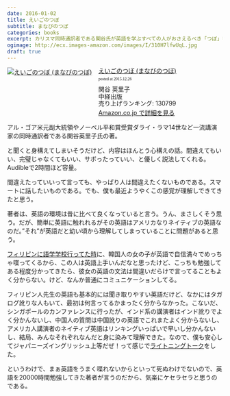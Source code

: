```yaml
---
date: 2016-01-02
title: えいごのつぼ
subtitle: まなびのつぼ
categories: books
excerpt: カリスマ同時通訳者である関谷氏が英語を学ぶすべての人がおさえるべき「つぼ」を披露。
ogimage: http://ecx.images-amazon.com/images/I/310H7lfwUqL.jpg
draft: true
---
```


<div class="azlink-box"><div class="azlink-image" style="float:left"><a href="http://www.amazon.co.jp/exec/obidos/ASIN/4806139920/warikiru-22/ref=nosim/" name="azlinklink" target="_blank"><img src="http://ecx.images-amazon.com/images/I/310H7lfwUqL._SL160_.jpg" alt="えいごのつぼ (まなびのつぼ)" style="border:none" /></a></div><div class="azlink-info" style="float:left;margin-left:15px;line-height:120%"><div class="azlink-name" style="margin-bottom:10px;line-height:120%"><a href="http://www.amazon.co.jp/exec/obidos/ASIN/4806139920/warikiru-22/ref=nosim/" name="azlinklink" target="_blank">えいごのつぼ (まなびのつぼ)</a><div class="azlink-powered-date" style="font-size:7pt;margin-top:5px;font-family:verdana;line-height:120%">posted at 2015.12.26</div></div><div class="azlink-detail">関谷 英里子<br />中経出版<br />売り上げランキング: 130799<br /></div><div class="azlink-link" style="margin-top:5px"><a href="http://www.amazon.co.jp/exec/obidos/ASIN/4806139920/warikiru-22/ref=nosim/" target="_blank">Amazon.co.jp で詳細を見る</a></div></div><div class="azlink-footer" style="clear:left"></div></div>

アル・ゴア米元副大統領やノーベル平和賞受賞ダライ・ラマ14世など一流講演家の同時通訳者である関谷英里子氏の著。

と聞くと身構えてしまいそうだけど、内容はほんとう心構えの話。間違えてもいい、完璧じゃなくてもいい、サボったっていい、と優しく説法してくれる。Audibleで2時間ほど容量。

間違えたっていいって言っても、やっぱり人は間違えたくないものである。スマートに話したいものである。でも、僕も最近ようやくこの感覚が理解しできてきたと思う。

著者は、英語の環境は昔に比べて良くなっていると言う。うん、まさしくそう思う。だが、簡単に英語に触れれるがその英語はアメリカなりネイティブの英語なのだ。”それ”が英語だと幼い頃から理解してしまっていることに問題があると思う。

[フィリピンに語学学校行ってた時](/mol/log/p32k/)に、韓国人の女の子が英語で自信満々でめっちゃ喋ってくるから、この人は英語上手いんだなと思ったけど、こっちも勉強してある程度分かってきたら、彼女の英語の文法は間違いだらけで言ってることもよく分からない。けど、なんか普通にコミュニケーションしてる。

フィリピン人先生の英語も基本的には聞き取りやすい英語だけど、なかにはタガログ訛りな人もいて、最初は何言ってるかまったく分からなかった。こないだ、シンガポールのカンファレンスに行ったが、インド系の講演者はインド訛りでよく分かんないし、中国人の質問は中国訛りの英語でこれまたよく分からないし、アメリカ人講演者のネイティブ英語はリンキングいっぱいで早いし分かんないし、結局、みんなそれぞれなんだと身に染みて理解できた。なので、僕も安心してジャパニーズイングリッシュ上等だぜ！って感じで[ライトニングトーク](/mol/log/matome-2015/)をした。

というわけで、まぁ英語をうまく喋れないからといって死ぬわけでないので、英語を20000時間勉強してきた著者が言うのだから、気楽にケセラセラと思うのである。

